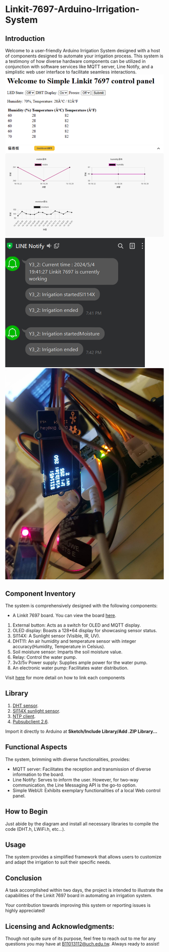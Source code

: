 # Linkit-7697-Arduino-Irrigation-System

  

## Introduction

  

Welcome to a user-friendly Arduino Irrigation System designed with a host of components designed to automate your irrigation process. This system is a testimony of how diverse hardware components can be utilized in conjunction with software services like MQTT server, Line Notify, and a simplistic web user interface to facilitate seamless interactions.  
![WebUI](https://github.com/SAMMYBOOOOM/Linkit-7697-Arduino-Irrigate-System/blob/main/img/Simple_WebUI.png)
![MQTT](https://github.com/SAMMYBOOOOM/Linkit-7697-Arduino-Irrigate-System/blob/main/img/MQTT_server.png)
![Line notify](https://github.com/SAMMYBOOOOM/Linkit-7697-Arduino-Irrigate-System/blob/main/img/Line_Notify.png)
![OLED](https://github.com/SAMMYBOOOOM/Linkit-7697-Arduino-Irrigate-System/blob/main/img/OLED.png)

  

## Component Inventory

  

The system is comprehensively designed with the following components:

  

- A Linkit 7697 board. You can view the board [here](https://www.seeedstudio.com/LinkIt-7697-p-2818.html).
1. External button: Acts as a switch for OLED and MQTT display.
2. OLED display: Boasts a 128*64 display for showcasing sensor status.
3. SI114X: A Sunlight sensor (Visible, IR, UV).
4. DHT11: An air humidity and temperature sensor with integer accuracy(Humidity, Temperature in Celsius).
5. Soil moisture sensor: Imparts the soil moisture value.
6. Relay: Control the water pump.
7. 3v3/5v Power supply: Supplies ample power for the water pump.
8. An electronic water pump: Facilitates water distribution.
   
Visit [here](https://github.com/SAMMYBOOOOM/Linkit-7697-Arduino-Irrigate-System/tree/main/Components_link) for more detail on how to link each components

## Library 

1. [DHT sensor](https://github.com/adafruit/DHT-sensor-library).
2. [SI114X sunlight sensor](https://github.com/Seeed-Studio/Grove_Sunlight_Sensor).
3. [NTP client](https://github.com/arduino-libraries/NTPClient).
4. [Pubsubclient 2.6](https://www.arduino.cc/reference/en/libraries/pubsubclient/).

Import it directly to Arduino at **Sketch/Include Library/Add .ZIP Library...**

## Functional Aspects

  

The system, brimming with diverse functionalities, provides:

  

- MQTT server: Facilitates the reception and transmission of diverse information to the board.
- Line Notify: Serves to inform the user. However, for two-way communication, the Line Messaging API is the go-to option.
- Simple WebUI: Exhibits exemplary functionalities of a local Web control panel.

  

## How to Begin

  

Just abide by the diagram and install all necessary libraries to compile the code (DHT.h, LWiFi.h, etc...).

  

## Usage

  

The system provides a simplified framework that allows users to customize and adapt the irrigation to suit their specific needs.

  

## Conclusion

  

A task accomplished within two days, the project is intended to illustrate the capabilities of the Linkit 7697 board in automating an irrigation system.

  

Your contribution towards improving this system or reporting issues is highly appreciated!

  

## Licensing and Acknowledgments:

  

Though not quite sure of its purpose, feel free to reach out to me for any questions you may have at B11013112@uch.edu.tw. Always ready to assist!
